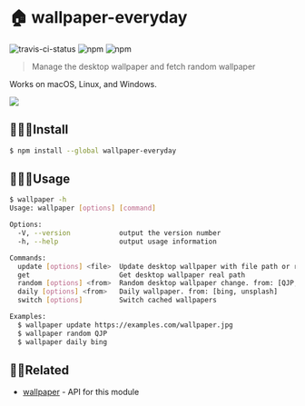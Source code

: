 # 🏠 wallpaper-everyday

![travis-ci-status](https://travis-ci.com/normalHamal/wallpaper-everyday.svg?token=czeEFWLqsGpBh6jhTeTm&branch=master) ![npm](https://img.shields.io/npm/v/wallpaper-everyday.svg) ![npm](https://img.shields.io/npm/dm/wallpaper-everyday.svg)

> Manage the desktop wallpaper and fetch random wallpaper

Works on macOS, Linux, and Windows.

![](http://static.qvjunping.me/8c37c72f-8291-4462-acb4-9c2d541a07f2.gif)


## 👩🏻‍💻Install

```bash
$ npm install --global wallpaper-everyday
```


## 👩🏾‍🏫Usage

```bash
$ wallpaper -h
Usage: wallpaper [options] [command]

Options:
  -V, --version            output the version number
  -h, --help               output usage information

Commands:
  update [options] <file>  Update desktop wallpaper with file path or remote url
  get                      Get desktop wallpaper real path
  random [options] <from>  Random desktop wallpaper change. from: [QJP, unsplash, bing]
  daily [options] <from>   Daily wallpaper. from: [bing, unsplash]
  switch [options]         Switch cached wallpapers

Examples:
  $ wallpaper update https://examples.com/wallpaper.jpg
  $ wallpaper random QJP
  $ wallpaper daily bing
```


## 👏🏽Related

- [wallpaper](https://github.com/sindresorhus/wallpaper) - API for this module
